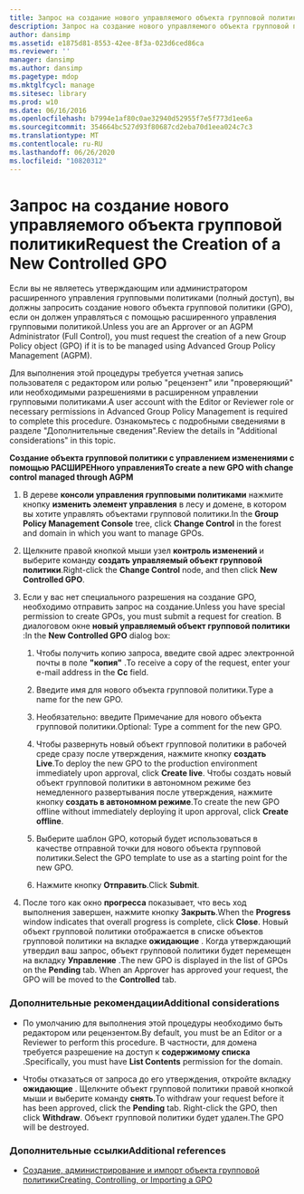 ```yaml
---
title: Запрос на создание нового управляемого объекта групповой политики
description: Запрос на создание нового управляемого объекта групповой политики
author: dansimp
ms.assetid: e1875d81-8553-42ee-8f3a-023d6ced86ca
ms.reviewer: ''
manager: dansimp
ms.author: dansimp
ms.pagetype: mdop
ms.mktglfcycl: manage
ms.sitesec: library
ms.prod: w10
ms.date: 06/16/2016
ms.openlocfilehash: b7994e1af80c0ae32940d52955f7e5f773d1ee6a
ms.sourcegitcommit: 354664bc527d93f80687cd2eba70d1eea024c7c3
ms.translationtype: MT
ms.contentlocale: ru-RU
ms.lasthandoff: 06/26/2020
ms.locfileid: "10820312"
---
```

# <span data-ttu-id="69b25-103">Запрос на создание нового управляемого объекта групповой политики</span><span class="sxs-lookup"><span data-stu-id="69b25-103">Request the Creation of a New Controlled GPO</span></span>


<span data-ttu-id="69b25-104">Если вы не являетесь утверждающим или администратором расширенного управления групповыми политиками (полный доступ), вы должны запросить создание нового объекта групповой политики (GPO), если он должен управляться с помощью расширенного управления групповыми политикой.</span><span class="sxs-lookup"><span data-stu-id="69b25-104">Unless you are an Approver or an AGPM Administrator (Full Control), you must request the creation of a new Group Policy object (GPO) if it is to be managed using Advanced Group Policy Management (AGPM).</span></span>

<span data-ttu-id="69b25-105">Для выполнения этой процедуры требуется учетная запись пользователя с редактором или ролью "рецензент" или "проверяющий" или необходимыми разрешениями в расширенном управлении групповыми политиками.</span><span class="sxs-lookup"><span data-stu-id="69b25-105">A user account with the Editor or Reviewer role or necessary permissions in Advanced Group Policy Management is required to complete this procedure.</span></span> <span data-ttu-id="69b25-106">Ознакомьтесь с подробными сведениями в разделе "Дополнительные сведения".</span><span class="sxs-lookup"><span data-stu-id="69b25-106">Review the details in "Additional considerations" in this topic.</span></span>

**<span data-ttu-id="69b25-107">Создание объекта групповой политики с управлением изменениями с помощью РАСШИРЕНного управления</span><span class="sxs-lookup"><span data-stu-id="69b25-107">To create a new GPO with change control managed through AGPM</span></span>**

1.  <span data-ttu-id="69b25-108">В дереве **консоли управления групповыми политиками** нажмите кнопку **изменить элемент управления** в лесу и домене, в котором вы хотите управлять объектами групповой политики.</span><span class="sxs-lookup"><span data-stu-id="69b25-108">In the **Group Policy Management Console** tree, click **Change Control** in the forest and domain in which you want to manage GPOs.</span></span>

2.  <span data-ttu-id="69b25-109">Щелкните правой кнопкой мыши узел **контроль изменений** и выберите команду **создать управляемый объект групповой политики**.</span><span class="sxs-lookup"><span data-stu-id="69b25-109">Right-click the **Change Control** node, and then click **New Controlled GPO**.</span></span>

3.  <span data-ttu-id="69b25-110">Если у вас нет специального разрешения на создание GPO, необходимо отправить запрос на создание.</span><span class="sxs-lookup"><span data-stu-id="69b25-110">Unless you have special permission to create GPOs, you must submit a request for creation.</span></span> <span data-ttu-id="69b25-111">В диалоговом окне **новый управляемый объект групповой политики** :</span><span class="sxs-lookup"><span data-stu-id="69b25-111">In the **New Controlled GPO** dialog box:</span></span>

    1.  <span data-ttu-id="69b25-112">Чтобы получить копию запроса, введите свой адрес электронной почты в поле **"копия"** .</span><span class="sxs-lookup"><span data-stu-id="69b25-112">To receive a copy of the request, enter your e-mail address in the **Cc** field.</span></span>

    2.  <span data-ttu-id="69b25-113">Введите имя для нового объекта групповой политики.</span><span class="sxs-lookup"><span data-stu-id="69b25-113">Type a name for the new GPO.</span></span>

    3.  <span data-ttu-id="69b25-114">Необязательно: введите Примечание для нового объекта групповой политики.</span><span class="sxs-lookup"><span data-stu-id="69b25-114">Optional: Type a comment for the new GPO.</span></span>

    4.  <span data-ttu-id="69b25-115">Чтобы развернуть новый объект групповой политики в рабочей среде сразу после утверждения, нажмите кнопку **создать Live**.</span><span class="sxs-lookup"><span data-stu-id="69b25-115">To deploy the new GPO to the production environment immediately upon approval, click **Create live**.</span></span> <span data-ttu-id="69b25-116">Чтобы создать новый объект групповой политики в автономном режиме без немедленного развертывания после утверждения, нажмите кнопку **создать в автономном режиме**.</span><span class="sxs-lookup"><span data-stu-id="69b25-116">To create the new GPO offline without immediately deploying it upon approval, click **Create offline**.</span></span>

    5.  <span data-ttu-id="69b25-117">Выберите шаблон GPO, который будет использоваться в качестве отправной точки для нового объекта групповой политики.</span><span class="sxs-lookup"><span data-stu-id="69b25-117">Select the GPO template to use as a starting point for the new GPO.</span></span>

    6.  <span data-ttu-id="69b25-118">Нажмите кнопку **Отправить**.</span><span class="sxs-lookup"><span data-stu-id="69b25-118">Click **Submit**.</span></span>

4.  <span data-ttu-id="69b25-119">После того как окно **прогресса** показывает, что весь ход выполнения завершен, нажмите кнопку **Закрыть**.</span><span class="sxs-lookup"><span data-stu-id="69b25-119">When the **Progress** window indicates that overall progress is complete, click **Close**.</span></span> <span data-ttu-id="69b25-120">Новый объект групповой политики отображается в списке объектов групповой политики на вкладке **ожидающие** . Когда утверждающий утвердил ваш запрос, объект групповой политики будет перемещен на вкладку **Управление** .</span><span class="sxs-lookup"><span data-stu-id="69b25-120">The new GPO is displayed in the list of GPOs on the **Pending** tab. When an Approver has approved your request, the GPO will be moved to the **Controlled** tab.</span></span>

### <span data-ttu-id="69b25-121">Дополнительные рекомендации</span><span class="sxs-lookup"><span data-stu-id="69b25-121">Additional considerations</span></span>

-   <span data-ttu-id="69b25-122">По умолчанию для выполнения этой процедуры необходимо быть редактором или рецензентом.</span><span class="sxs-lookup"><span data-stu-id="69b25-122">By default, you must be an Editor or a Reviewer to perform this procedure.</span></span> <span data-ttu-id="69b25-123">В частности, для домена требуется разрешение на доступ к **содержимому списка** .</span><span class="sxs-lookup"><span data-stu-id="69b25-123">Specifically, you must have **List Contents** permission for the domain.</span></span>

-   <span data-ttu-id="69b25-124">Чтобы отказаться от запроса до его утверждения, откройте вкладку **ожидающие** . Щелкните объект групповой политики правой кнопкой мыши и выберите команду **снять**.</span><span class="sxs-lookup"><span data-stu-id="69b25-124">To withdraw your request before it has been approved, click the **Pending** tab. Right-click the GPO, then click **Withdraw**.</span></span> <span data-ttu-id="69b25-125">Объект групповой политики будет удален.</span><span class="sxs-lookup"><span data-stu-id="69b25-125">The GPO will be destroyed.</span></span>

### <span data-ttu-id="69b25-126">Дополнительные ссылки</span><span class="sxs-lookup"><span data-stu-id="69b25-126">Additional references</span></span>

-   [<span data-ttu-id="69b25-127">Создание, администрирование и импорт объекта групповой политики</span><span class="sxs-lookup"><span data-stu-id="69b25-127">Creating, Controlling, or Importing a GPO</span></span>](creating-controlling-or-importing-a-gpo-editor.md)

 

 






